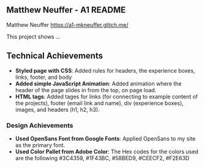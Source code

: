 Matthew Neuffer - A1 README
---

Matthew Neuffer
https://a1-mkneuffer.glitch.me/


This project shows ...

## Technical Achievements
- **Styled page with CSS**: Added rules for headers, the experience boxes, links, footer, and body
- **Added simple JavaScript Animation**: Added animation where the header of the page slides in from the top, on page load.
- **HTML tags**: Added tages for links (for connecting to example content of the projects), footer (email link and name), div (experience boxes), images, and headers (h1, h2, h3).

### Design Achievements
- **Used OpenSans Font from Google Fonts**: Applied OpenSans to my site as the primary font.
- **Used Color Pallet from Adobe Color**: The Hex codes for the colors used are the following #3C4359, #1F43BC, #58BED9, #CEECF2, #F2E63D
